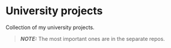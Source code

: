 # University projects
Collection of my university projects.
> **_NOTE:_**  The most important ones are in the separate repos.

